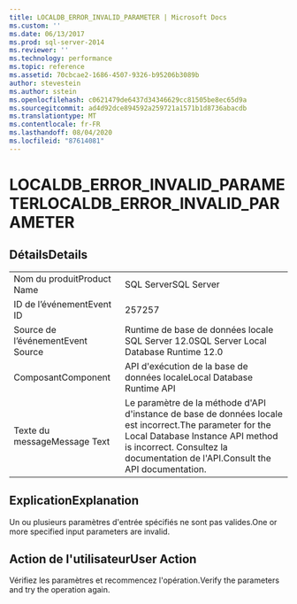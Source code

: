 ```yaml
---
title: LOCALDB_ERROR_INVALID_PARAMETER | Microsoft Docs
ms.custom: ''
ms.date: 06/13/2017
ms.prod: sql-server-2014
ms.reviewer: ''
ms.technology: performance
ms.topic: reference
ms.assetid: 70cbcae2-1686-4507-9326-b95206b3089b
author: stevestein
ms.author: sstein
ms.openlocfilehash: c0621479de6437d34346629cc81505be8ec65d9a
ms.sourcegitcommit: ad4d92dce894592a259721a1571b1d8736abacdb
ms.translationtype: MT
ms.contentlocale: fr-FR
ms.lasthandoff: 08/04/2020
ms.locfileid: "87614081"
---
```

# <a name="localdb_error_invalid_parameter"></a><span data-ttu-id="dbd8c-102">LOCALDB_ERROR_INVALID_PARAMETER</span><span class="sxs-lookup"><span data-stu-id="dbd8c-102">LOCALDB_ERROR_INVALID_PARAMETER</span></span>
    
## <a name="details"></a><span data-ttu-id="dbd8c-103">Détails</span><span class="sxs-lookup"><span data-stu-id="dbd8c-103">Details</span></span>  
  
|||  
|-|-|  
|<span data-ttu-id="dbd8c-104">Nom du produit</span><span class="sxs-lookup"><span data-stu-id="dbd8c-104">Product Name</span></span>|<span data-ttu-id="dbd8c-105">SQL Server</span><span class="sxs-lookup"><span data-stu-id="dbd8c-105">SQL Server</span></span>|  
|<span data-ttu-id="dbd8c-106">ID de l’événement</span><span class="sxs-lookup"><span data-stu-id="dbd8c-106">Event ID</span></span>|<span data-ttu-id="dbd8c-107">257</span><span class="sxs-lookup"><span data-stu-id="dbd8c-107">257</span></span>|  
|<span data-ttu-id="dbd8c-108">Source de l’événement</span><span class="sxs-lookup"><span data-stu-id="dbd8c-108">Event Source</span></span>|<span data-ttu-id="dbd8c-109">Runtime de base de données locale SQL Server 12.0</span><span class="sxs-lookup"><span data-stu-id="dbd8c-109">SQL Server Local Database Runtime 12.0</span></span>|  
|<span data-ttu-id="dbd8c-110">Composant</span><span class="sxs-lookup"><span data-stu-id="dbd8c-110">Component</span></span>|<span data-ttu-id="dbd8c-111">API d'exécution de la base de données locale</span><span class="sxs-lookup"><span data-stu-id="dbd8c-111">Local Database Runtime API</span></span>|  
|<span data-ttu-id="dbd8c-112">Texte du message</span><span class="sxs-lookup"><span data-stu-id="dbd8c-112">Message Text</span></span>|<span data-ttu-id="dbd8c-113">Le paramètre de la méthode d'API d'instance de base de données locale est incorrect.</span><span class="sxs-lookup"><span data-stu-id="dbd8c-113">The parameter for the Local Database Instance API method is incorrect.</span></span> <span data-ttu-id="dbd8c-114">Consultez la documentation de l'API.</span><span class="sxs-lookup"><span data-stu-id="dbd8c-114">Consult the API documentation.</span></span>|  
  
## <a name="explanation"></a><span data-ttu-id="dbd8c-115">Explication</span><span class="sxs-lookup"><span data-stu-id="dbd8c-115">Explanation</span></span>  
 <span data-ttu-id="dbd8c-116">Un ou plusieurs paramètres d'entrée spécifiés ne sont pas valides.</span><span class="sxs-lookup"><span data-stu-id="dbd8c-116">One or more specified input parameters are invalid.</span></span>  
  
## <a name="user-action"></a><span data-ttu-id="dbd8c-117">Action de l'utilisateur</span><span class="sxs-lookup"><span data-stu-id="dbd8c-117">User Action</span></span>  
 <span data-ttu-id="dbd8c-118">Vérifiez les paramètres et recommencez l'opération.</span><span class="sxs-lookup"><span data-stu-id="dbd8c-118">Verify the parameters and try the operation again.</span></span>  
  
  
